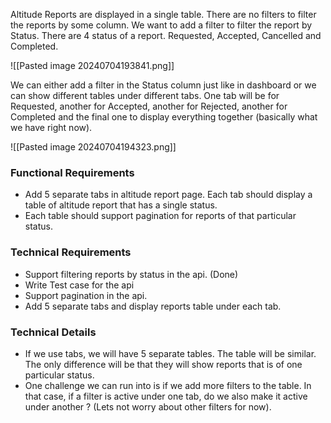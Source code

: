 
Altitude Reports are displayed in a single table. There are no filters to filter the reports by some column. We want to add a filter to filter the report by Status. There are 4 status of a report. Requested, Accepted, Cancelled and Completed. 

![[Pasted image 20240704193841.png]]

We can either add a filter in the Status column just like in dashboard or we can show different tables under different tabs. One tab will be for Requested, another for Accepted, another for Rejected, another for Completed and the final one to display everything together (basically what we have right now).

![[Pasted image 20240704194323.png]]


### Functional Requirements

- Add 5 separate tabs in altitude report page. Each tab should display a table of altitude report that has a single status. 
- Each table should support pagination for reports of that particular status. 

### Technical Requirements

- Support filtering reports by status in the api. (Done)
- Write Test case for the api
- Support pagination in the api.
- Add 5 separate tabs and display reports table under each tab. 


### Technical Details 

- If we use tabs, we will have 5 separate tables. The table will be similar. The only difference will be that they will show reports that is of one particular status. 
- One challenge we can run into is if we add more filters to the table. In that case, if a filter is active under one tab, do we also make it active under another ? (Lets not worry about other filters for now).

